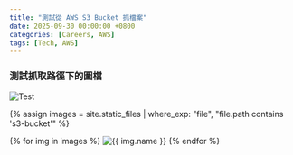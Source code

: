 ```yaml
---
title: "測試從 AWS S3 Bucket 抓檔案"
date: 2025-09-30 00:00:00 +0800
categories: [Careers, AWS]
tags: [Tech, AWS]
---
```


### 測試抓取路徑下的圖檔

![Test](/s3-bucket/hikikomori.png)

{% assign images = site.static_files | where_exp: "file", "file.path contains 's3-bucket'" %}

{% for img in images %}
  <img src="{{ '/' | append: img.path }}" alt="{{ img.name }}">
{% endfor %}
